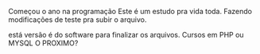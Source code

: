 Começou o ano na programação
Este é um estudo pra vida toda.
Fazendo modificações de teste pra subir o arquivo.

está versão é do software para finalizar os arquivos.
Cursos em PHP ou MYSQL O PROXIMO?
